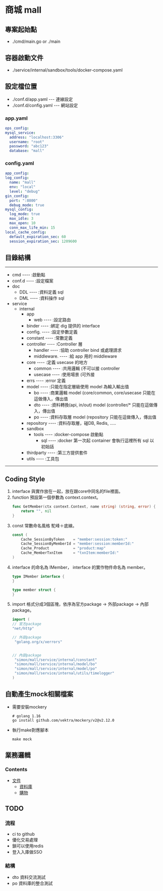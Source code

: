 # 商城 mall

## 專案起始點

- ./cmd/main.go or ./main

## 容器啟動文件

- ./service/internal/sandbox/tools/docker-compose.yaml

## 設定檔位置
- ./conf.d/app.yaml --- 連線設定
- ./conf.d/config.yaml --- 網站設定  


### app.yaml

  ```yaml
ops_config:
  mysql_service:
    address: "localhost:3306"
    username: "root"
    password: "abc123"
    database: "mall"
  ```

### config.yaml

  ```yaml
app_config:
  log_config:
    name: "mall"
    env: "local"
    level: "debug"
  gin_config:
    port: ":8800"
    debug_mode: true
  mysql_config:
    log_mode: true
    max_idle: 3
    max_open: 10
    conn_max_life_min: 15
  local_cache_config:
    default_expiration_sec: 60
    session_expiration_sec: 1209600
  ```

## 目錄結構

---
- cmd ---- :啟動點
- conf.d ---- :設定檔案
- doc
    - DDL ---- :資料定義 sql
    - DML ---- :資料操作 sql
- service
    - internal
        - app
            - web ---- :設定路由
        - binder ---- :綁定 dig 提供的 interface
        - config. ---- :設定參數定義
        - constant ---- :常數定義
        - controller ---- :Controller 層
            - handler ---- :協助 controller bind 或處理請求
            - middleware. ---- :給 app 用的 middleware
        - core ---- :定義 usecase 的地方
            - common ---- :共用邏輯 (不可以接 controller
            - usecase ---- :使用場景 (可外接
        - errs ---- :error 定義
        - model ---- :只能在指定層級使用 model 為輸入輸出值
            - bo ---- :商業邏輯 model (core/common, core/usecase 只能在這做傳入，傳出值
            - dto ---- :資料轉換(api, in/out) model (controller/* 只能在這做傳入，傳出值
            - po ---- :資料存取層 model (repository 只能在這做傳入，傳出值
        - repository ---- :資料存取層，碰DB, Redis, .....
        - sandbox
            - tools ---- :docker-compose 啟動點
                - sql ---- :docker 第一次起 container 會執行這裡所有 sql 以初始話
        - thirdparty ---- :第三方提供套件
        - utils ---- :工具包
---


## Coding Style

1. interface 與實作放在一起，放在跟core中同名的file裡面。
2. function 預設第一個參數為 context.context。
    ```go
    func GetMember(ctx context.Context, name string) (string, error) {
        return "", nil
    }
    ```
3. const 常數命名風格 駝峰＋底線。
    ```go
    const (
        Cache_SessionByToken    = "member:session:token:"
        Cache_SessionByMemberId = "member:session:memberId:"
        Cache_Product           = "product:map"
        Cache_MemberTxnItem     = "txnItem:memberId:"
    )
    ```
4. interface 的命名為 IMember， interface 的實作物件命名為 member。
    ```go
    type IMember interface {
    }
    
    type member struct {
    }
    ```
6. import 格式分成3個區塊，依序為官方package -> 外部package -> 內部package。
   ```go
   import (
   // 官方package
   "net/http"

   // 外部package
    "golang.org/x/xerrors"
      

   // 內部package
   	"simon/mall/service/internal/constant"
   	"simon/mall/service/internal/model/bo"
   	"simon/mall/service/internal/model/po"
   	"simon/mall/service/internal/utils/timelogger"
   )
   ```
## 自動產生mock相關檔案

- 需要安裝mockery
  
  ```shell
  # golang 1.16
  go install github.com/vektra/mockery/v2@v2.12.0
  ```

- 執行make對應腳本
  
  ```shell
  make mock
  ```

## 業務邏輯

### Contents
   
* [文件](./doc)
    * [資料庫](./doc/db)
    * [購物](./doc/logic/transaction/README.md)
    

## TODO
### 流程

- ci to github 
- 優化交易處理
- 鎖可以使用redis
- 登入入庫做SSO

### 結構 

- dto 資料交流測試
- po  資料庫的整合測試
